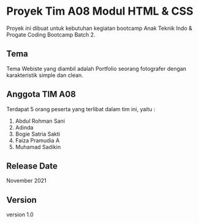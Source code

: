 # Proyek Tim A08 Modul HTML & CSS

Proyek ini dibuat untuk kebutuhan kegiatan bootcamp Anak Teknik Indo & Progate Coding Bootcamp Batch 2.

## Tema

Tema Webiste yang diambil adalah Portfolio seorang fotografer dengan karakteristik simple dan clean.

## Anggota TIM A08

Terdapat 5 orang peserta yang terlibat dalam tim ini, yaitu :

1. Abdul Rohman Sani
2. Adinda
3. Bogie Satria Sakti
4. Faiza Pramudia A
5. Muhamad Sadikin

## Release Date

November 2021

## Version

version 1.0
